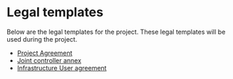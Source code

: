 # Legal templates

Below are the legal templates for the project. These legal templates will be used during the project.

- [Project Agreement](https://github.com/ELSA-lab-p-d/WP3-analysis-early-signaling/raw/main/legal_templates/ProjectAgreement.docx)
- [Joint controller annex](https://github.com/ELSA-lab-p-d/WP3-analysis-early-signaling/raw/main/legal_templates/Joint%20controller%20annex.docx)
- [Infrastructure User agreement](https://github.com/ELSA-lab-p-d/WP3-analysis-early-signaling/raw/main/legal_templates/Infrastructure%20User%20Agreement.docx)
